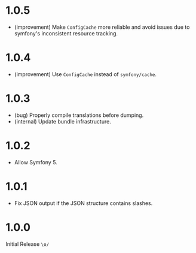 1.0.5
=====

*   (improvement) Make `ConfigCache` more reliable and avoid issues due to symfony's inconsistent resource tracking.   


1.0.4
=====

*   (improvement) Use `ConfigCache` instead of `symfony/cache`.


1.0.3
=====

*   (bug) Properly compile translations before dumping.
*   (internal) Update bundle infrastructure.


1.0.2
=====

*   Allow Symfony 5.


1.0.1
=====

*   Fix JSON output if the JSON structure contains slashes.


1.0.0
=====

Initial Release `\o/`
